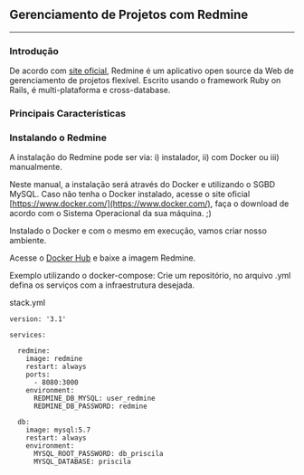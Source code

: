 ## Gerenciamento de Projetos com Redmine
---

### Introdução

De acordo com [site oficial](https://www.redmine.org/), Redmine é um aplicativo open source da Web de gerenciamento de projetos flexível. Escrito usando o framework Ruby on Rails, é multi-plataforma e cross-database.

### Principais Características

### Instalando o Redmine

A instalação do Redmine pode ser via:  i) instalador, ii) com Docker ou iii) manualmente.

Neste manual, a instalação será através do Docker e utilizando o SGBD MySQL. Caso não tenha o Docker instalado, acesse o site oficial [https://www.docker.com/](https://www.docker.com/), faça o download de acordo com o Sistema Operacional da sua máquina. ;)

Instalado o Docker e com o mesmo em execução, vamos criar nosso ambiente.

Acesse o [Docker Hub](https://hub.docker.com/) e baixe a imagem Redmine.

Exemplo utilizando o docker-compose: Crie um repositório, no arquivo .yml defina os serviços com a infraestrutura desejada.

stack.yml

```
version: '3.1'

services:

  redmine:
    image: redmine
    restart: always
    ports:
      - 8080:3000
    environment:
      REDMINE_DB_MYSQL: user_redmine
      REDMINE_DB_PASSWORD: redmine

  db:
    image: mysql:5.7
    restart: always
    environment:
      MYSQL_ROOT_PASSWORD: db_priscila
      MYSQL_DATABASE: priscila
```












